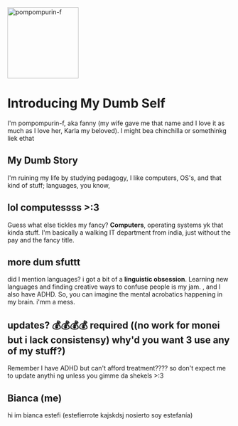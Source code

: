 
<img src="https://github.com/pompompurin-f/pompompurin-f/assets/114754981/77fcab62-0610-4fba-a30e-fcdd8017ff79" alt="pompompurin-f" width="160">

# Introducing My Dumb Self

I'm pompompurin-f, aka fanny (my wife gave me that name and I love it as much as I love her, Karla my beloved). I might bea chinchilla or somethinkg liek ethat

## My Dumb Story

I'm ruining my life by studying pedagogy, I like computers, OS's, and that kind of stuff; languages, you know, 

## lol computessss >:3

Guess what else tickles my fancy? **Computers**, operating systems yk that kinda stuff. I'm basically a walking IT department from india, just without the pay and the fancy title.

## more dum sfuttt

did I mention languages? i got a bit of a **linguistic obsession**. Learning new languages and finding creative ways to confuse people is my jam.
, and I also have ADHD. So, you can imagine the mental acrobatics happening in my brain. i'mm a mess.

## updates? 💰💰💰💰 required ((no work for monei but i lack consistensy) why'd you want 3 use any of my stuff?)

Remember I have ADHD but can't afford treatment???? so don't expect me to update anythi ng unless you gimme da shekels >:3

## Bianca (me)

hi im bianca estefi (estefierrote kajskdsj nosierto soy estefanía)

